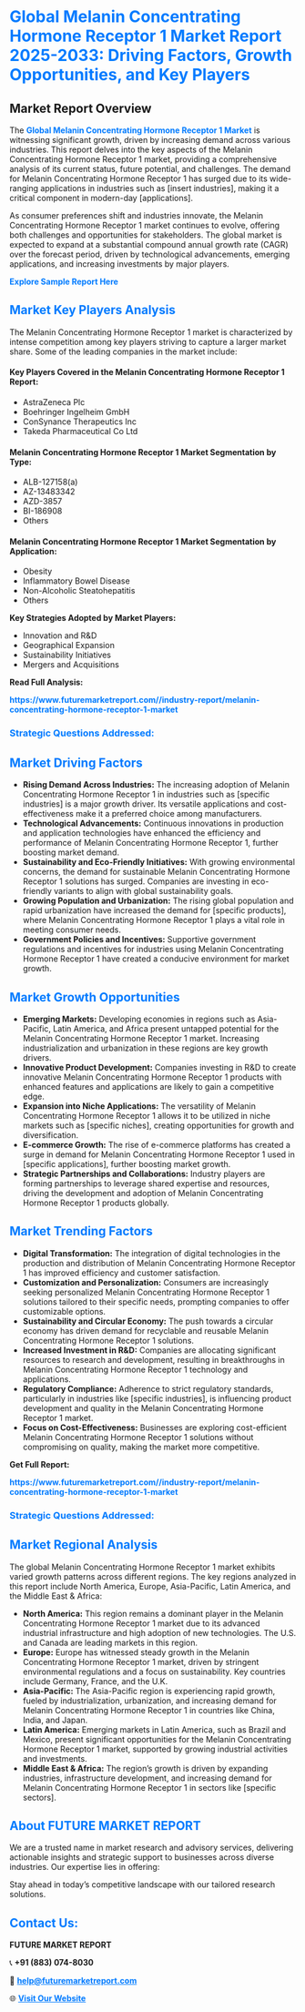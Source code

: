 <h1 style="color: #007BFF;">Global Melanin Concentrating Hormone Receptor 1 Market Report 2025-2033: Driving Factors, Growth Opportunities, and Key Players</h1>

<section id="overview">
<h2>Market Report Overview</h2>
<p>The <a href="https://www.futuremarketreport.com//industry-report/melanin-concentrating-hormone-receptor-1-market" style="color: #007BFF; text-decoration: none;"><strong>Global Melanin Concentrating Hormone Receptor 1 Market</strong></a> is witnessing significant growth, driven by increasing demand across various industries. This report delves into the key aspects of the Melanin Concentrating Hormone Receptor 1 market, providing a comprehensive analysis of its current status, future potential, and challenges. The demand for Melanin Concentrating Hormone Receptor 1 has surged due to its wide-ranging applications in industries such as [insert industries], making it a critical component in modern-day [applications].</p>
<p>As consumer preferences shift and industries innovate, the Melanin Concentrating Hormone Receptor 1 market continues to evolve, offering both challenges and opportunities for stakeholders. The global market is expected to expand at a substantial compound annual growth rate (CAGR) over the forecast period, driven by technological advancements, emerging applications, and increasing investments by major players.</p>
</section>

<section id="overview">
<p><a href="https://www.futuremarketreport.com//request-sample/reportId=52565" style="color: #007BFF; text-decoration: none;"><strong>Explore Sample Report Here</strong></a></p>
</section>

<section id="key-players">
<h2 style="color: #007BFF;">Market Key Players Analysis</h2>
<p>The Melanin Concentrating Hormone Receptor 1 market is characterized by intense competition among key players striving to capture a larger market share. Some of the leading companies in the market include:</p>
<h4>Key Players Covered in the Melanin Concentrating Hormone Receptor 1 Report:</h4>
<ul><li>AstraZeneca Plc</li><li>Boehringer Ingelheim GmbH</li><li>ConSynance Therapeutics Inc</li><li>Takeda Pharmaceutical Co Ltd</li></ul>
<h4>Melanin Concentrating Hormone Receptor 1 Market Segmentation by Type:</h4>
<ul><li>ALB-127158(a)</li><li>AZ-13483342</li><li>AZD-3857</li><li>BI-186908</li><li>Others</li></ul>

<h4>Melanin Concentrating Hormone Receptor 1 Market Segmentation by Application:</h4>
<ul><li>Obesity</li><li>Inflammatory Bowel Disease</li><li>Non-Alcoholic Steatohepatitis</li><li>Others</li></ul>
<p><strong>Key Strategies Adopted by Market Players:</strong></p>
<ul>
<li>Innovation and R&D</li>
<li>Geographical Expansion</li>
<li>Sustainability Initiatives</li>
<li>Mergers and Acquisitions</li>
</ul>
</section>

<section>
<p><strong>Read Full Analysis: </strong></p><a href="https://www.futuremarketreport.com//industry-report/melanin-concentrating-hormone-receptor-1-market" style="color: #007BFF; text-decoration: none;"><strong>https://www.futuremarketreport.com//industry-report/melanin-concentrating-hormone-receptor-1-market</strong></a>
<h3 style="color: #007BFF;">Strategic Questions Addressed:</h3>
</section>

<section id="driving-factors">
<h2 style="color: #007BFF;">Market Driving Factors</h2>
<ul>
<li><strong>Rising Demand Across Industries:</strong> The increasing adoption of Melanin Concentrating Hormone Receptor 1 in industries such as [specific industries] is a major growth driver. Its versatile applications and cost-effectiveness make it a preferred choice among manufacturers.</li>
<li><strong>Technological Advancements:</strong> Continuous innovations in production and application technologies have enhanced the efficiency and performance of Melanin Concentrating Hormone Receptor 1, further boosting market demand.</li>
<li><strong>Sustainability and Eco-Friendly Initiatives:</strong> With growing environmental concerns, the demand for sustainable Melanin Concentrating Hormone Receptor 1 solutions has surged. Companies are investing in eco-friendly variants to align with global sustainability goals.</li>
<li><strong>Growing Population and Urbanization:</strong> The rising global population and rapid urbanization have increased the demand for [specific products], where Melanin Concentrating Hormone Receptor 1 plays a vital role in meeting consumer needs.</li>
<li><strong>Government Policies and Incentives:</strong> Supportive government regulations and incentives for industries using Melanin Concentrating Hormone Receptor 1 have created a conducive environment for market growth.</li>
</ul>
</section>

<section id="growth-opportunities">
<h2 style="color: #007BFF;">Market Growth Opportunities</h2>
<ul>
<li><strong>Emerging Markets:</strong> Developing economies in regions such as Asia-Pacific, Latin America, and Africa present untapped potential for the Melanin Concentrating Hormone Receptor 1 market. Increasing industrialization and urbanization in these regions are key growth drivers.</li>
<li><strong>Innovative Product Development:</strong> Companies investing in R&D to create innovative Melanin Concentrating Hormone Receptor 1 products with enhanced features and applications are likely to gain a competitive edge.</li>
<li><strong>Expansion into Niche Applications:</strong> The versatility of Melanin Concentrating Hormone Receptor 1 allows it to be utilized in niche markets such as [specific niches], creating opportunities for growth and diversification.</li>
<li><strong>E-commerce Growth:</strong> The rise of e-commerce platforms has created a surge in demand for Melanin Concentrating Hormone Receptor 1 used in [specific applications], further boosting market growth.</li>
<li><strong>Strategic Partnerships and Collaborations:</strong> Industry players are forming partnerships to leverage shared expertise and resources, driving the development and adoption of Melanin Concentrating Hormone Receptor 1 products globally.</li>
</ul>
</section>

<section id="trending-factors">
<h2 style="color: #007BFF;">Market Trending Factors</h2>
<ul>
<li><strong>Digital Transformation:</strong> The integration of digital technologies in the production and distribution of Melanin Concentrating Hormone Receptor 1 has improved efficiency and customer satisfaction.</li>
<li><strong>Customization and Personalization:</strong> Consumers are increasingly seeking personalized Melanin Concentrating Hormone Receptor 1 solutions tailored to their specific needs, prompting companies to offer customizable options.</li>
<li><strong>Sustainability and Circular Economy:</strong> The push towards a circular economy has driven demand for recyclable and reusable Melanin Concentrating Hormone Receptor 1 solutions.</li>
<li><strong>Increased Investment in R&D:</strong> Companies are allocating significant resources to research and development, resulting in breakthroughs in Melanin Concentrating Hormone Receptor 1 technology and applications.</li>
<li><strong>Regulatory Compliance:</strong> Adherence to strict regulatory standards, particularly in industries like [specific industries], is influencing product development and quality in the Melanin Concentrating Hormone Receptor 1 market.</li>
<li><strong>Focus on Cost-Effectiveness:</strong> Businesses are exploring cost-efficient Melanin Concentrating Hormone Receptor 1 solutions without compromising on quality, making the market more competitive.</li>
</ul>
</section>

<section>
<p><strong>Get Full Report: </strong></p><a href="https://www.futuremarketreport.com//industry-report/melanin-concentrating-hormone-receptor-1-market" style="color: #007BFF; text-decoration: none;"><strong>https://www.futuremarketreport.com//industry-report/melanin-concentrating-hormone-receptor-1-market</strong></a>
<h3 style="color: #007BFF;">Strategic Questions Addressed:</h3>
</section>


<section id="regional-analysis">
<h2 style="color: #007BFF;">Market Regional Analysis</h2>
<p>The global Melanin Concentrating Hormone Receptor 1 market exhibits varied growth patterns across different regions. The key regions analyzed in this report include North America, Europe, Asia-Pacific, Latin America, and the Middle East & Africa:</p>
<ul>
<li><strong>North America:</strong> This region remains a dominant player in the Melanin Concentrating Hormone Receptor 1 market due to its advanced industrial infrastructure and high adoption of new technologies. The U.S. and Canada are leading markets in this region.</li>
<li><strong>Europe:</strong> Europe has witnessed steady growth in the Melanin Concentrating Hormone Receptor 1 market, driven by stringent environmental regulations and a focus on sustainability. Key countries include Germany, France, and the U.K.</li>
<li><strong>Asia-Pacific:</strong> The Asia-Pacific region is experiencing rapid growth, fueled by industrialization, urbanization, and increasing demand for Melanin Concentrating Hormone Receptor 1 in countries like China, India, and Japan.</li>
<li><strong>Latin America:</strong> Emerging markets in Latin America, such as Brazil and Mexico, present significant opportunities for the Melanin Concentrating Hormone Receptor 1 market, supported by growing industrial activities and investments.</li>
<li><strong>Middle East & Africa:</strong> The region’s growth is driven by expanding industries, infrastructure development, and increasing demand for Melanin Concentrating Hormone Receptor 1 in sectors like [specific sectors].</li>
</ul>
</section>

<footer>
<h2 style="color: #007BFF;">About FUTURE MARKET REPORT</h2>
<p>We are a trusted name in market research and advisory services, delivering actionable insights and strategic support to businesses across diverse industries. Our expertise lies in offering:</p>

<p>Stay ahead in today’s competitive landscape with our tailored research solutions.</p>

<h2 style="color: #007BFF;">Contact Us:</h2>
<p><strong>FUTURE MARKET REPORT</strong></p>
<p>📞 <strong>+91 (883) 074-8030</strong></p>
<p>📧 <strong><a href="mailto:help@futuremarketreport.com" style="color: #007BFF;">help@futuremarketreport.com</a></strong></p>
<p>🌐 <strong><a href="https://www.futuremarketreport.com/" style="color: #007BFF;">Visit Our Website</a></strong></p>
</footer>